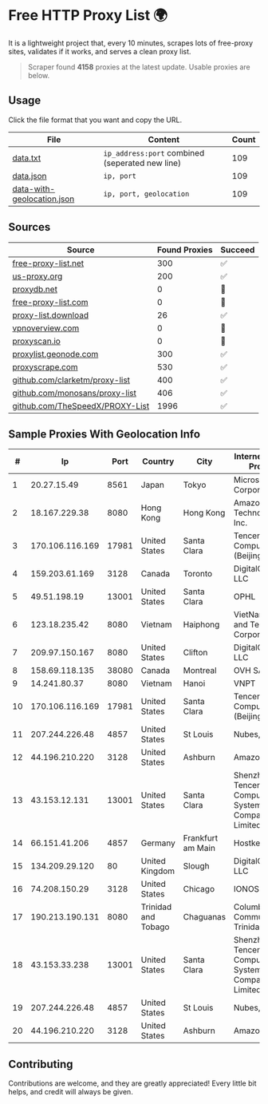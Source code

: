 
# Free HTTP Proxy List 🌍

It is a lightweight project that, every 10 minutes, scrapes lots of free-proxy sites, validates if it works, and serves a clean proxy list.


> Scraper found **4158** proxies at the latest update. Usable proxies are below.

## Usage

Click the file format that you want and copy the URL.


|File|Content|Count|
|----|-------|-----|
|[data.txt](https://raw.githubusercontent.com/themiralay/Proxy-List-World/master/data.txt)|`ip_address:port` combined (seperated new line)|109|
|[data.json](https://raw.githubusercontent.com/themiralay/Proxy-List-World/master/data.json)|`ip, port`|109|
|[data-with-geolocation.json](https://raw.githubusercontent.com/themiralay/Proxy-List-World/master/data-with-geolocation.json)|`ip, port, geolocation`|109|

## Sources

|Source|Found Proxies|Succeed|
|------|-------------|-------|
|[free-proxy-list.net](https://free-proxy-list.net)|300|✅|
|[us-proxy.org](https://www.us-proxy.org)|200|✅|
|[proxydb.net](http://proxydb.net)|0|🚫|
|[free-proxy-list.com](https://free-proxy-list.com/?page=&port=&type%5B%5D=http&type%5B%5D=https&up_time=0&search=Search)|0|🚫|
|[proxy-list.download](https://www.proxy-list.download/HTTP)|26|✅|
|[vpnoverview.com](https://vpnoverview.com/privacy/anonymous-browsing/free-proxy-servers)|0|🚫|
|[proxyscan.io](https://www.proxyscan.io)|0|🚫|
|[proxylist.geonode.com](https://proxylist.geonode.com/api/proxy-list?limit=300&page=1&sort_by=lastChecked&sort_type=desc&protocols=http,https)|300|✅|
|[proxyscrape.com](https://api.proxyscrape.com/v2/?request=displayproxies&protocol=http&timeout=10000&country=all&ssl=all&anonymity=all)|530|✅|
|[github.com/clarketm/proxy-list](https://raw.githubusercontent.com/clarketm/proxy-list/master/proxy-list-raw.txt)|400|✅|
|[github.com/monosans/proxy-list](https://raw.githubusercontent.com/monosans/proxy-list/main/proxies/http.txt)|406|✅|
|[github.com/TheSpeedX/PROXY-List](https://raw.githubusercontent.com/TheSpeedX/PROXY-List/master/http.txt)|1996|✅|


## Sample Proxies With Geolocation Info

|#|Ip|Port|Country|City|Internet Service Provider|
|-|--|----|-------|----|-------------------------|
|1|20.27.15.49|8561|Japan|Tokyo|Microsoft Corporation|
|2|18.167.229.38|8080|Hong Kong|Hong Kong|Amazon Technologies Inc.|
|3|170.106.116.169|17981|United States|Santa Clara|Tencent Cloud Computing (Beijing) Co|
|4|159.203.61.169|3128|Canada|Toronto|DigitalOcean, LLC|
|5|49.51.198.19|13001|United States|Santa Clara|OPHL|
|6|123.18.235.42|8080|Vietnam|Haiphong|VietNam Post and Telecom Corporation|
|7|209.97.150.167|8080|United States|Clifton|DigitalOcean, LLC|
|8|158.69.118.135|38080|Canada|Montreal|OVH SAS|
|9|14.241.80.37|8080|Vietnam|Hanoi|VNPT|
|10|170.106.116.169|17981|United States|Santa Clara|Tencent Cloud Computing (Beijing) Co|
|11|207.244.226.48|4857|United States|St Louis|Nubes, LLC|
|12|44.196.210.220|3128|United States|Ashburn|Amazon.com|
|13|43.153.12.131|13001|United States|Santa Clara|Shenzhen Tencent Computer Systems Company Limited|
|14|66.151.41.206|4857|Germany|Frankfurt am Main|Hostkey B.V.|
|15|134.209.29.120|80|United Kingdom|Slough|DigitalOcean, LLC|
|16|74.208.150.29|3128|United States|Chicago|IONOS SE|
|17|190.213.190.131|8080|Trinidad and Tobago|Chaguanas|Columbus Communications Trinidad Limited.|
|18|43.153.33.238|13001|United States|Santa Clara|Shenzhen Tencent Computer Systems Company Limited|
|19|207.244.226.48|4857|United States|St Louis|Nubes, LLC|
|20|44.196.210.220|3128|United States|Ashburn|Amazon.com|



## Contributing

Contributions are welcome, and they are greatly appreciated! Every
little bit helps, and credit will always be given.

